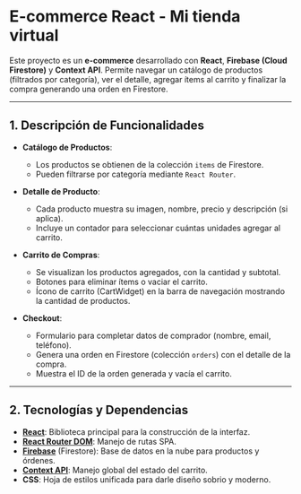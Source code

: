 # E-commerce React - **Mi tienda virtual**

Este proyecto es un **e-commerce** desarrollado con **React**, **Firebase (Cloud Firestore)** y **Context API**. Permite navegar un catálogo de productos (filtrados por categoría), ver el detalle, agregar ítems al carrito y finalizar la compra generando una orden en Firestore.

---

## 1. Descripción de Funcionalidades

- **Catálogo de Productos**:  
  - Los productos se obtienen de la colección `items` de Firestore.
  - Pueden filtrarse por categoría mediante `React Router`.

- **Detalle de Producto**:  
  - Cada producto muestra su imagen, nombre, precio y descripción (si aplica).
  - Incluye un contador para seleccionar cuántas unidades agregar al carrito.

- **Carrito de Compras**:
  - Se visualizan los productos agregados, con la cantidad y subtotal.
  - Botones para eliminar ítems o vaciar el carrito.
  - Ícono de carrito (CartWidget) en la barra de navegación mostrando la cantidad de productos.

- **Checkout**:
  - Formulario para completar datos de comprador (nombre, email, teléfono).
  - Genera una orden en Firestore (colección `orders`) con el detalle de la compra.
  - Muestra el ID de la orden generada y vacía el carrito.

---

## 2. Tecnologías y Dependencias

- **[React](https://reactjs.org/)**: Biblioteca principal para la construcción de la interfaz.
- **[React Router DOM](https://reactrouter.com/)**: Manejo de rutas SPA.
- **[Firebase](https://firebase.google.com/)** (Firestore): Base de datos en la nube para productos y órdenes.
- **[Context API](https://reactjs.org/docs/context.html)**: Manejo global del estado del carrito.
- **CSS**: Hoja de estilos unificada para darle diseño sobrio y moderno.